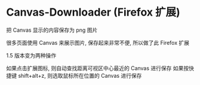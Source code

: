# Canvas-Downloader (Firefox 扩展)

把 Canvas 显示的内容保存为 png 图片

很多页面使用 Canvas 来展示图片, 保存起来非常不便, 所以做了此 Firefox 扩展

1.5 版本变为两种操作

如果点击扩展图标, 则自动查找距离可视区中心最近的 Canvas 进行保存
如果按快捷键 shift+alt+z, 则选取鼠标所在位置的 Canvas 进行保存

